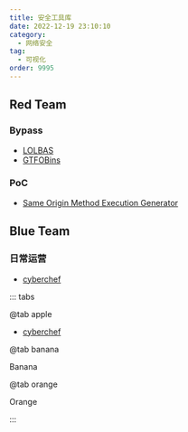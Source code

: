 ```yaml
---
title: 安全工具库
date: 2022-12-19 23:10:10
category:
  - 网络安全
tag:
  - 可视化
order: 9995
---
```


## Red Team
### Bypass
- [LOLBAS](https://lolbas-project.github.io/)
- [GTFOBins](https://gtfobins.github.io/)
### PoC
- [Same Origin Method Execution Generator](https://www.someattack.com/Playground/SOMEGenerator)

## Blue Team
### 日常运营
- [cyberchef](https://cyberchef.org/)


::: tabs

@tab apple

- [cyberchef](https://cyberchef.org/)

@tab banana

Banana

@tab orange

Orange

:::